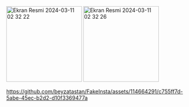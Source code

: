 
<img width="200" alt="Ekran Resmi 2024-03-11 02 32 22" src="https://github.com/beyzatastan/FakeInsta/assets/114664291/52d98e4d-ae04-4142-a970-ec8238214d4f">
<img width="200" alt="Ekran Resmi 2024-03-11 02 32 26" src="https://github.com/beyzatastan/FakeInsta/assets/114664291/dff0f4fe-bedc-4e20-a76b-4eb8e9f3ab39">



https://github.com/beyzatastan/FakeInsta/assets/114664291/c755ff7d-5abe-45ec-b2d2-d10f3369477a

